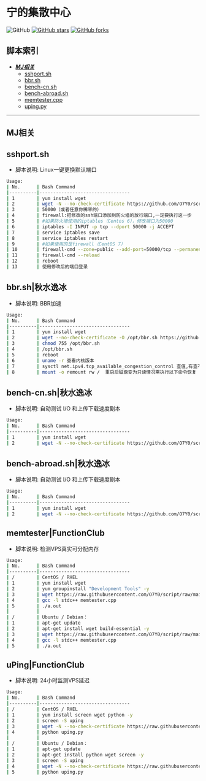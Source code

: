# 宁的集散中心
![GitHub](https://img.shields.io/github/license/mashape/apistatus.svg)
[![GitHub stars](https://img.shields.io/github/stars/O7Y0/script.svg?style=popout&label=Stars)](https://github.com/O7Y0/script/stargazers)
[![GitHub forks](https://img.shields.io/github/forks/O7Y0/script.svg?style=popout&label=Fork)](https://github.com/O7Y0/script/fork)
## 脚本索引
* [***MJ相关***](#代理相关)
  * [sshport.sh](#sshport)
  * [bbr.sh](#bbr)
  * [bench-cn.sh](#bench)
  * [bench-abroad.sh](#bench-abroad)
  * [memtester.cpp](#memtester)
  * [uping.py](#uping)
---

## MJ相关

## sshport.sh

- 脚本说明: Linux一键更换默认端口

```bash
Usage:
| No.      | Bash Command                    
|----------|---------------------------------
| 1        | yum install wget
| 2        | wget -N --no-check-certificate https://github.com/O7Y0/script/raw/main/sshport.sh && chmod +x sshport.sh && bash sshport.sh
| 3        | 50000（或者任意你稀罕的）
| 4        | firewall:把修改的ssh端口添加到防火墙的放行端口,一定要执行这一步
| 5        | #如果防火墙使用的iptables（Centos 6），修改端口为50000
| 6        | iptables -I INPUT -p tcp --dport 50000 -j ACCEPT
| 7        | service iptables save
| 8        | service iptables restart
| 9        | #如果使用的是firewall（CentOS 7）
| 10       | firewall-cmd --zone=public --add-port=50000/tcp --permanent 
| 11       | firewall-cmd --reload
| 12       | reboot
| 13       | 使用修改后的端口登录
```

## bbr.sh|秋水逸冰

- 脚本说明: BBR加速

```bash
Usage:
| No.      | Bash Command                    
|----------|---------------------------------
| 1        | yum install wget
| 2        | wget --no-check-certificate -O /opt/bbr.sh https://github.com/O7Y0/script/raw/main/bbr.sh
| 3        | chmod 755 /opt/bbr.sh
| 4        | /opt/bbr.sh
| 5        | reboot
| 6        | uname -r 查看内核版本
| 7        | sysctl net.ipv4.tcp_available_congestion_control 查值,有查不查无所谓
| 8        | mount -o remount rw /  重启后磁盘变为只读情况需执行以下命令恢复
```
## bench-cn.sh|秋水逸冰

- 脚本说明: 自动测试 I/O 和上传下载速度剧本
```bash
Usage:
| No.      | Bash Command                    
|----------|---------------------------------
| 1        | yum install wget
| 2        | wget -N --no-check-certificate https://github.com/O7Y0/script/raw/main/bench-cn.sh && chmod +x bench-cn.sh && bash bench-cn.sh
```
## bench-abroad.sh|秋水逸冰

- 脚本说明: 自动测试 I/O 和上传下载速度剧本
```bash
Usage:
| No.      | Bash Command                    
|----------|---------------------------------
| 1        | yum install wget
| 2        | wget -N --no-check-certificate https://github.com/O7Y0/script/raw/main/bench-abroad.sh && chmod +x bench-abroad.sh && bash bench-abroad.sh
```

## memtester|FunctionClub

- 脚本说明: 检测VPS真实可分配内存
```bash
Usage:
| No.      | Bash Command                    
|----------|---------------------------------
| /        | CentOS / RHEL
| 1        | yum install wget
| 2        | yum groupinstall "Development Tools" -y
| 3        | wget https://raw.githubusercontent.com/O7Y0/script/raw/main/memtester.cpp
| 4        | gcc -l stdc++ memtester.cpp
| 5        | ./a.out
|          | 
| /        | Ubuntu / Debian：
| 1        | apt-get update
| 2        | apt-get install wget build-essential -y
| 3        | wget https://raw.githubusercontent.com/O7Y0/script/raw/main/memtester.cpp
| 4        | gcc -l stdc++ memtester.cpp
| 5        | ./a.out
```

## uPing|FunctionClub

- 脚本说明: 24小时监测VPS延迟
```bash
Usage:
| No.      | Bash Command                    
|----------|---------------------------------
| /        | CentOS / RHEL
| 1        | yum install screen wget python -y
| 2        | screen -S uping
| 3        | wget -N --no-check-certificate https://raw.githubusercontent.com/O7Y0/script/main/uping.py
| 4        | python uping.py
|          | 
| /        | Ubuntu / Debian：
| 1        | apt-get update
| 2        | apt-get install python wget screen -y
| 3        | screen -S uping
| 4        | wget -N --no-check-certificate https://raw.githubusercontent.com/O7Y0/script/main/uping.py
| 5        | python uping.py
```
